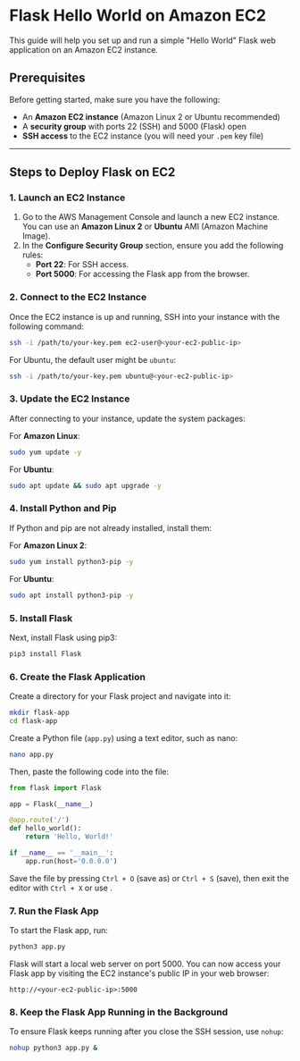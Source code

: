 # Flask Hello World on Amazon EC2

This guide will help you set up and run a simple "Hello World" Flask web application on an Amazon EC2 instance.

## Prerequisites

Before getting started, make sure you have the following:

- An **Amazon EC2 instance** (Amazon Linux 2 or Ubuntu recommended)
- A **security group** with ports 22 (SSH) and 5000 (Flask) open
- **SSH access** to the EC2 instance (you will need your `.pem` key file)

---

## Steps to Deploy Flask on EC2

### 1. Launch an EC2 Instance

1. Go to the AWS Management Console and launch a new EC2 instance. You can use an **Amazon Linux 2** or **Ubuntu** AMI (Amazon Machine Image).
2. In the **Configure Security Group** section, ensure you add the following rules:
   - **Port 22**: For SSH access.
   - **Port 5000**: For accessing the Flask app from the browser.

### 2. Connect to the EC2 Instance

Once the EC2 instance is up and running, SSH into your instance with the following command:

```bash
ssh -i /path/to/your-key.pem ec2-user@<your-ec2-public-ip>
```

For Ubuntu, the default user might be `ubuntu`:

```bash
ssh -i /path/to/your-key.pem ubuntu@<your-ec2-public-ip>
```

### 3. Update the EC2 Instance

After connecting to your instance, update the system packages:

For **Amazon Linux**:

```bash
sudo yum update -y
```

For **Ubuntu**:

```bash
sudo apt update && sudo apt upgrade -y
```

### 4. Install Python and Pip

If Python and pip are not already installed, install them:

For **Amazon Linux 2**:

```bash
sudo yum install python3-pip -y
```

For **Ubuntu**:

```bash
sudo apt install python3-pip -y
```

### 5. Install Flask

Next, install Flask using pip3:

```bash
pip3 install Flask
```

### 6. Create the Flask Application

Create a directory for your Flask project and navigate into it:

```bash
mkdir flask-app
cd flask-app
```

Create a Python file (`app.py`) using a text editor, such as nano:

```bash
nano app.py
```

Then, paste the following code into the file:

```python
from flask import Flask

app = Flask(__name__)

@app.route('/')
def hello_world():
    return 'Hello, World!'

if __name__ == '__main__':
    app.run(host='0.0.0.0')
```

Save the file by pressing `Ctrl + O` (save as) or `Ctrl + S` (save), then exit the editor with `Ctrl + X` or use .

### 7. Run the Flask App

To start the Flask app, run:

```bash
python3 app.py
```

Flask will start a local web server on port 5000. You can now access your Flask app by visiting the EC2 instance's public IP in your web browser:

```
http://<your-ec2-public-ip>:5000
```

### 8. Keep the Flask App Running in the Background

To ensure Flask keeps running after you close the SSH session, use `nohup`:

```bash
nohup python3 app.py &
```

